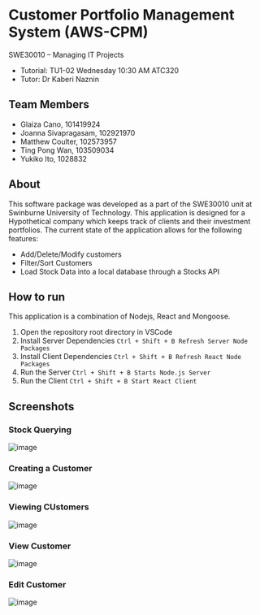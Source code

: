 # Customer Portfolio Management System (AWS-CPM)
SWE30010 – Managing IT Projects
- Tutorial: TU1-02 Wednesday 10:30 AM ATC320
- Tutor: Dr Kaberi Naznin

## Team Members

- Glaiza Cano, 101419924
- Joanna Sivapragasam, 102921970
- Matthew Coulter, 102573957
- Ting Pong Wan, 103509034
- Yukiko Ito, 1028832

## About
This software package was developed as a part of the SWE30010 unit at Swinburne University of Technology.
This application is designed for a Hypothetical company which keeps track of clients and their investment portfolios.
The current state of the application allows for the following features:
- Add/Delete/Modify customers
- Filter/Sort Customers
- Load Stock Data into a local database through a Stocks API

## How to run
This application is a combination of Nodejs, React and Mongoose.
1. Open the repository root directory in VSCode
2. Install Server Dependencies `Ctrl + Shift + B Refresh Server Node Packages`
3. Install Client Dependencies `Ctrl + Shift + B Refresh React Node Packages`
4. Run the Server `Ctrl + Shift + B Starts Node.js Server`
5. Run the Client `Ctrl + Shift + B Start React Client`

## Screenshots
### Stock Querying
![image](https://user-images.githubusercontent.com/53892067/203891672-6dd48a63-098e-49c2-8c8d-52d1c958c8e6.png)
### Creating a Customer
![image](https://user-images.githubusercontent.com/53892067/203891973-24f7c50e-0973-4c6a-8e67-3e62dc12dfdf.png)
### Viewing CUstomers
![image](https://user-images.githubusercontent.com/53892067/203892140-20b052e0-48fd-48f8-90f8-0602da6e991e.png)
### View Customer
![image](https://user-images.githubusercontent.com/53892067/203892177-4767d804-347e-4936-8150-15cd7d62abaa.png)
### Edit Customer
![image](https://user-images.githubusercontent.com/53892067/203892211-6f280d9b-f929-497d-860e-b69508596291.png)




